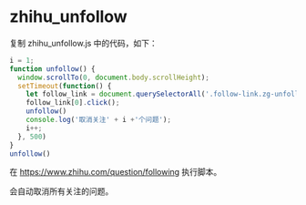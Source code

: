 # zhihu_unfollow

复制 zhihu_unfollow.js 中的代码，如下：
```javascript
i = 1;
function unfollow() {
  window.scrollTo(0, document.body.scrollHeight);
  setTimeout(function() {
    let follow_link = document.querySelectorAll('.follow-link.zg-unfollow.meta-item');
    follow_link[0].click();
    unfollow()
    console.log('取消关注' + i +'个问题');
    i++;
  }, 500)
}
unfollow()
```
在 https://www.zhihu.com/question/following 执行脚本。

会自动取消所有关注的问题。

